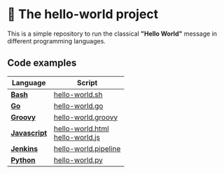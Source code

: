 # :notebook: The **hello-world** project
This is a simple repository to run the classical **"Hello World"** message in different programming languages.

## Code examples
|Language|Script|
|--|--|
|[**Bash**](bash/README.md)|[hello-world.sh](bash/hello-world.sh)|
|[**Go**](go/README.md)|[hello-world.go](go/hello-world.go)|
|[**Groovy**](groovy/README.md)|[hello-world.groovy](groovy/hello-world.groovy)|
|[**Javascript**](javascript/README.md)|[hello-world.html](javascript/hello-world.html) <br/> [hello-world.js](javascript/hello-world.js)|
|[**Jenkins**](jenkins/README.md)|[hello-world.pipeline](jenkins/hello-world.pipeline)|
|[**Python**](python/README.md)|[hello-world.py](python/hello-world.py)|
